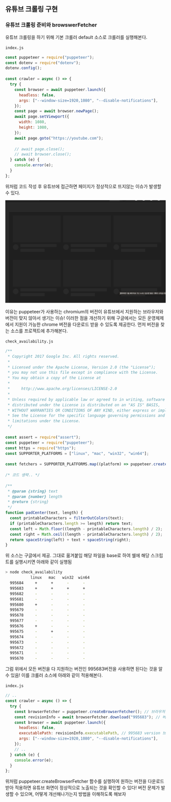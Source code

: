 ﻿## 유튜브 크롤링 구현

### 유튜브 크롤링 준비와 browswerFetcher

유튜브 크롤링을 하기 위해 기본 크롤러 default 소스로 크롤러를 실행해본다.

`index.js`

```jsx
const puppeteer = require("puppeteer");
const dotenv = require("dotenv");
dotenv.config();

const crawler = async () => {
  try {
    const browser = await puppeteer.launch({
      headless: false,
      args: ["--window-size=1920,1080", "--disable-notifications"],
    });
    const page = await browser.newPage();
    await page.setViewport({
      width: 1080,
      height: 1080,
    });
    await page.goto("https://youtube.com");

    // await page.close();
    // await browser.close();
  } catch (e) {
    console.error(e);
  }
};
```

위처럼 코드 작성 후 유튜브에 접근하면 페이지가 정상적으로 뜨지않는 이슈가 발생할 수 있다.

![페이지가 정상적으로 보이지 않는다!](../img/220426-1.png)

이유는 puppeteer가 사용하는 chromium의 버전이 유튜브에서 지원하는 브라우저와 버전이 맞지 않아서 생기는 이슈! 이러한 점을 개선하기 위해 구글에서는 모든 운영체제에서 지원이 가능한 chrome 버전을 다운로드 받을 수 있도록 제공한다. 먼저 버전을 찾는 소스를 프로젝트에 추가해본다.

`check_availability.js`

```jsx
/**
 * Copyright 2017 Google Inc. All rights reserved.
 *
 * Licensed under the Apache License, Version 2.0 (the "License");
 * you may not use this file except in compliance with the License.
 * You may obtain a copy of the License at
 *
 *     http://www.apache.org/licenses/LICENSE-2.0
 *
 * Unless required by applicable law or agreed to in writing, software
 * distributed under the License is distributed on an "AS IS" BASIS,
 * WITHOUT WARRANTIES OR CONDITIONS OF ANY KIND, either express or implied.
 * See the License for the specific language governing permissions and
 * limitations under the License.
 */

const assert = require("assert");
const puppeteer = require("puppeteer");
const https = require("https");
const SUPPORTER_PLATFORMS = ["linux", "mac", "win32", "win64"];

const fetchers = SUPPORTER_PLATFORMS.map((platform) => puppeteer.createBrowserFetcher({ platform }));

/* 코드 생략.. */

/**
 * @param {string} text
 * @param {number} length
 * @return {string}
 */
function padCenter(text, length) {
  const printableCharacters = filterOutColors(text);
  if (printableCharacters.length >= length) return text;
  const left = Math.floor((length - printableCharacters.length) / 2);
  const right = Math.ceil((length - printableCharacters.length) / 2);
  return spaceString(left) + text + spaceString(right);
}
```

위 소스는 구글에서 제공. 그대로 옮겨붙임
해당 파일을 base로 하여 쉘에 해당 스크립트를 실행시키면 아래와 같이 실행됨

```bash
> node check_availability
           linux   mac   win32  win64
  995684     +      +      -      -
  995683     +      +      +      +
  995682     -      -      -      -
  995681     -      -      -      -
  995680     +      -      -      -
  995679     -      -      -      -
  995678     -      -      -      -
  995677     -      -      -      -
  995676     +      -      -      -
  995675     -      +      -      -
  995674     -      -      -      -
  995673     -      -      -      -
  995672     -      -      -      -
  995671     -      -      -      -
  995670     -      -      -      -
```

그럼 위에서 모든 버전을 다 지원하는 버전인 995683버전을 사용하면 된다는 것을 알 수 있음!
이를 크롤러 소스에 아래와 같이 적용해본다.

`index.js`

```jsx
// ..
const crawler = async () => {
  try {
    const browserFetcher = puppeteer.createBrowserFetcher(); // 브라우저 가져오기
    const revisionInfo = await browserFetcher.download("995683"); // 버전정보 가져오기
    const browser = await puppeteer.launch({
      headless: false,
      executablePath: revisionInfo.executablePath, // 995683 version 브라우저가 실행됨
      args: ["--window-size=1920,1080", "--disable-notifications"],
    });
    // ..
  } catch (e) {
    console.error(e);
  }
};
```

위처럼 puppeteer.createBrowserFetcher 함수를 실행하여 원하는 버전을 다운로드받아 적용하면 유튜브 화면이 정상적으로 노출되는 것을 확인할 수 있다! 버전 문제가 발생할 수 있으며, 어떻게 개선해나가는지 방법을 이해하도록 해보자
